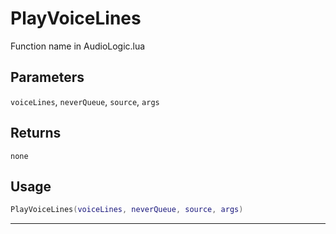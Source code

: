 # PlayVoiceLines
Function name in AudioLogic.lua
## Parameters
`voiceLines`, `neverQueue`, `source`, `args`
## Returns
`none`
## Usage
```lua
PlayVoiceLines(voiceLines, neverQueue, source, args)
```
---
